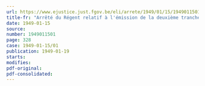 ```yaml
---
url: https://www.ejustice.just.fgov.be/eli/arrete/1949/01/15/1949011501/justel
title-fr: "Arrêté du Régent relatif à l'émission de la deuxième tranche, au capital nominal de 3 1/2 milliards de francs de l'Emprunt de la Reconstruction"
date: 1949-01-15
source:
number: 1949011501
page: 328
case: 1949-01-15/01
publication: 1949-01-19
starts:
modifies:
pdf-original:
pdf-consolidated:
---
```


